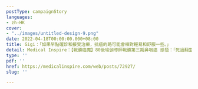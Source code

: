 ```yaml
---
postType: campaignStory
languages:
- zh-HK
cover:
- "../images/untitled-design-9.png"
date: 2022-04-18T00:00:00.000+08:00
title: Gigi：「如果早點確診和接受治療，抗癌的路可能會相對輕易和舒服一些。」
detail: Medical Inspire：【戰勝癌魔】80後瑜伽導師戰勝第三期鼻咽癌 感悟：「死過翻生 才明白活著多好」
type: ''
pdf: ''
href: https://medicalinspire.com/web/posts/72927/
slug: ''

---
```


